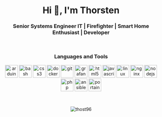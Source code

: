 <h1 align="center">Hi 👋, I'm Thorsten</h1>
<h3 align="center">Senior Systems Engineer IT | Firefighter | Smart Home Enthusiast | Developer</h3>
<br>
<h3 align="center">Languages and Tools</h3>
<p align="center"> 
  <img src="https://cdn.worldvectorlogo.com/logos/arduino-1.svg" alt="arduino" width="40" height="40"/>
  <img src="https://cdn.worldvectorlogo.com/logos/bash-1.svg" alt="bash" width="40" height="40"/>
  <img src="https://cdn.worldvectorlogo.com/logos/css-3.svg" alt="css3" width="40" height="40"/>
  <img src="https://cdn.worldvectorlogo.com/logos/docker.svg" alt="docker" width="40" height="40"/>
  <img src="https://cdn.worldvectorlogo.com/logos/git-icon.svg" alt="git" width="40" height="40"/>
  <img src="https://cdn.worldvectorlogo.com/logos/grafana.svg" alt="grafana" width="40" height="40"/>
  <img src="https://cdn.worldvectorlogo.com/logos/html5.svg" alt="html5" width="40" height="40"/>
  <img src="https://cdn.worldvectorlogo.com/logos/javascript-1.svg" alt="javascript" width="40" height="40"/>
  <img src="https://cdn.worldvectorlogo.com/logos/linux-tux-1.svg" alt="linux" width="40" height="40"/>  
  <img src="https://cdn.worldvectorlogo.com/logos/nginx-1.svg" alt="nginx" width="40" height="40"/> 
  <img src="https://cdn.worldvectorlogo.com/logos/nodejs-1.svg" alt="nodejs" width="40" height="40"/>
  <img src="https://cdn.worldvectorlogo.com/logos/php-1.svg" alt="php" width="40" height="40"/>
  <img src="https://cdn.worldvectorlogo.com/logos/ansible.svg" alt="ansible" width="40" height="40"/>
  <img src="https://cdn.worldvectorlogo.com/logos/portainer.svg" alt="portainer" width="40" height="40"/>
</p>
<br>
<p align="center">
  <img src="https://github-readme-stats.vercel.app/api?username=thost96&show_icons=true&locale=de&theme=dark&bg_color=00000000" alt="thost96" />
</p>
